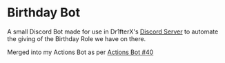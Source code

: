 # Birthday Bot

A small Discord Bot made for use in Dr1fterX's [Discord Server](https://discord.gg/URH5E34FZf) to automate the giving of the Birthday Role we have on there.

Merged into my Actions Bot as per [Actions Bot #40](https://github.com/TwilightZebby/ActionsBot/pull/40)
